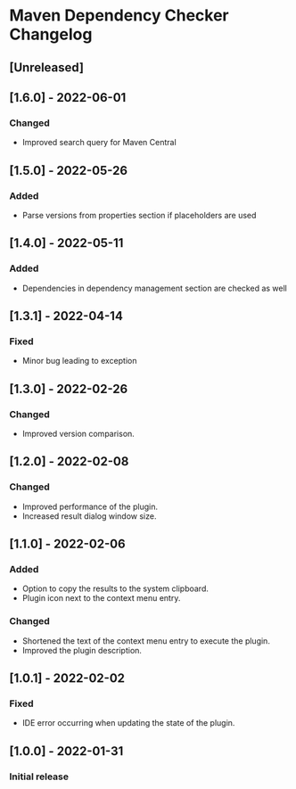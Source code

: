 <!-- Keep a Changelog guide -> https://keepachangelog.com -->

# Maven Dependency Checker Changelog

## [Unreleased]

## [1.6.0] - 2022-06-01
### Changed
- Improved search query for Maven Central

## [1.5.0] - 2022-05-26
### Added
- Parse versions from properties section if placeholders are used

## [1.4.0] - 2022-05-11
### Added
- Dependencies in dependency management section are checked as well

## [1.3.1] - 2022-04-14
### Fixed
- Minor bug leading to exception

## [1.3.0] - 2022-02-26
### Changed
- Improved version comparison.

## [1.2.0] - 2022-02-08
### Changed
- Improved performance of the plugin.
- Increased result dialog window size.

## [1.1.0] - 2022-02-06
### Added
- Option to copy the results to the system clipboard.
- Plugin icon next to the context menu entry.
### Changed
- Shortened the text of the context menu entry to execute the plugin.
- Improved the plugin description.

## [1.0.1] - 2022-02-02
### Fixed
- IDE error occurring when updating the state of the plugin.

## [1.0.0] - 2022-01-31
### Initial release